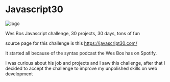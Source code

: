 # Javascript30

![logo](https://i.imgur.com/O2Ul6N6.png)

Wes Bos Javascript challenge, 30 projects, 30 days, tons of fun

source page for this challenge is this https://javascript30.com/

It started all because of the syntax podcast the Wes Bos has on Spotify.

I was curious about his job and projects and I saw this challenge, after that I decided to accept the challenge to improve my unpolished skills on web development
